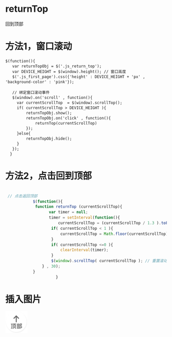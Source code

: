 # returnTop
回到顶部


# 方法1，窗口滚动
    $(function(){
       var returnTopObj = $('.js_return_top');
       var DEVICE_HEIGHT = $(window).height(); // 窗口高度
       $('.js_first_page').css({'height' : DEVICE_HEIGHT + 'px' , 'background-color' : 'pink'});

       // 绑定窗口滚动事件
       $(window).on('scroll' , function(){
         var currentScrollTop  = $(window).scrollTop();
         if( currentScrollTop > DEVICE_HEIGHT ){
             returnTopObj.show();
             returnTopObj.on('click' , function(){
                 returnTop(currentScrollTop)
             });
         }else{
             returnTopObj.hide();
         }
       });
      } 
# 方法2，点击回到顶部
```javascript

 // 点击返回顶部
            $(function(){
             function returnTop (currentScrollTop){
                   var timer = null;
                   timer = setInterval(function(){
                       currentScrollTop = (currentScrollTop / 1.3 ).toFixed(2); // 设置滚动条缓冲
                    if( currentScrollTop < 1 ){
                        currentScrollTop = Math.floor(currentScrollTop); //向下取整，最终为0
                    }
                    if( currentScrollTop <=0 ){
                        clearInterval(timer);
                    }
                    $(window).scrollTop( currentScrollTop ); // 重置滚动条高度，返回顶部
                } , 30);
            }
                      } 
```
# 插入图片
![image](https://github.com/xiaojiandong/returnTop/blob/master/image/return-top.png)
